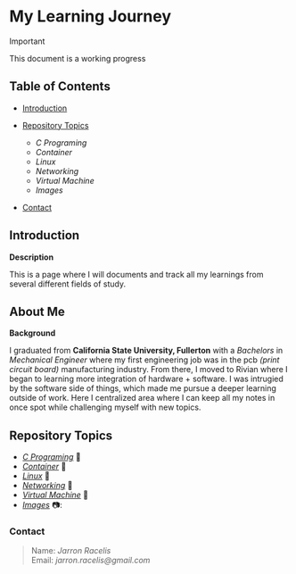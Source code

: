 # My Learning Journey

> [!IMPORTANT]
> This document is a working progress


## Table of Contents

* [Introduction](#introduction)
* [Repository Topics](#repository-topics)

    * _C Programing_
    * _Container_
    * _Linux_
    * _Networking_
    * _Virtual Machine_
    * _Images_
    
* [Contact](#contact)   

## Introduction

**Description**

This is a page where I will documents and track all my learnings from several different fields of study.

## About Me

**Background**

I graduated from **California State University, Fullerton** with a _Bachelors_ in _Mechanical Engineer_ where my first engineering job was in the pcb _(print circuit board)_ manufacturing industry. From there, I moved to Rivian where I began to learning more integration of hardware + software. I was intrugied by the software side of things, which made me pursue a deeper learning outside of work. Here I centralized area where I can keep all my notes in once spot while challenging myself with new topics.

## Repository Topics

* [_C Programing_](https://github.com/jracelis-hub/my-learning-notes/tree/main/c_programming) :open_file_folder:
* [_Container_](https://github.com/jracelis-hub/my-learning-notes/tree/main/container) :open_file_folder:
* [_Linux_](https://github.com/jracelis-hub/my-learning-notes/tree/main/linux) :open_file_folder: 
* [_Networking_](https://github.com/jracelis-hub/my-learning-notes/tree/main/networking) :open_file_folder:
* [_Virtual Machine_](https://github.com/jracelis-hub/my-learning-notes/tree/main/virtual_machine) :open_file_folder:
* [_Images_](https://github.com/jracelis-hub/my-learning-notes/tree/main/images) 📷:

### Contact
>  Name: _Jarron Racelis_ \
>  Email: _jarron.racelis@gmail.com_

